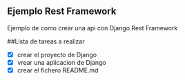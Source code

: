 ## Ejemplo Rest Framework

Ejemplo de como crear una api con Django Rest Framework

##Lista de tareas a realizar
-[X] crear el proyecto de Django
-[X] vrear una aplicacion de Django
-[X] crear el fichero README.md
